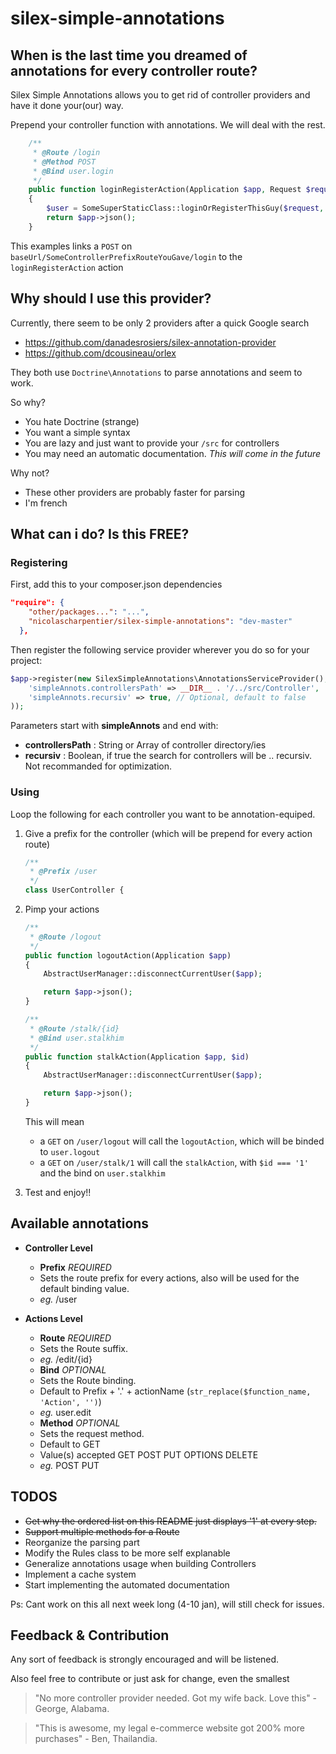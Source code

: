 # silex-simple-annotations

## When is the last time you dreamed of annotations for every controller route?
Silex Simple Annotations allows you to get rid of controller providers and have it done your(our) way.

Prepend your controller function with annotations. We will deal with the rest. 

```php
    /**
     * @Route /login 
     * @Method POST
     * @Bind user.login
     */
    public function loginRegisterAction(Application $app, Request $request)
    {
        $user = SomeSuperStaticClass::loginOrRegisterThisGuy($request, $app);
        return $app->json();
    }
```

This examples links a `POST` on `baseUrl/SomeControllerPrefixRouteYouGave/login` to the `loginRegisterAction` action

## Why should I use this provider?

Currently, there seem to be only 2 providers after a quick Google search

* https://github.com/danadesrosiers/silex-annotation-provider
* https://github.com/dcousineau/orlex

They both use `Doctrine\Annotations` to parse annotations and seem to work.

So why?
* You hate Doctrine (strange)
* You want a simple syntax
* You are lazy and just want to provide your `/src` for controllers
* You may need an automatic documentation. *This will come in the future*

Why not?
* These other providers are probably faster for parsing
* I'm french

## What can i do? Is this FREE? 

### Registering

First, add this to your composer.json dependencies
```json
"require": {
    "other/packages...": "...",
    "nicolascharpentier/silex-simple-annotations": "dev-master"
  },
```

Then register the following service provider wherever you do so for your project:
```php
$app->register(new SilexSimpleAnnotations\AnnotationsServiceProvider(), array(
    'simpleAnnots.controllersPath' => __DIR__ . '/../src/Controller',
    'simpleAnnots.recursiv' => true, // Optional, default to false
));
```
Parameters start with **simpleAnnots** and end with:
* **controllersPath** : String or Array of controller directory/ies
* **recursiv** : Boolean, if true the search for controllers will be .. recursiv. Not recommanded for optimization.

### Using

Loop the following for each controller you want to be annotation-equiped.

1. Give a prefix for the controller (which will be prepend for every action route)
    ```php
    /**
     * @Prefix /user
     */
    class UserController {
    ```

2. Pimp your actions
    ```php
    /**
     * @Route /logout
     */
    public function logoutAction(Application $app)
    {
        AbstractUserManager::disconnectCurrentUser($app);

        return $app->json();
    }
    
    /**
     * @Route /stalk/{id}
     * @Bind user.stalkhim
     */
    public function stalkAction(Application $app, $id)
    {
        AbstractUserManager::disconnectCurrentUser($app);

        return $app->json();
    }
    ```
    This will mean
    - a `GET` on `/user/logout` will call the `logoutAction`, which will be binded to `user.logout`
    - a `GET` on `/user/stalk/1` will call the `stalkAction`, with `$id === '1'` and the bind on `user.stalkhim`
  
  
3. Test and enjoy!! 
  
## Available annotations

* **Controller Level**
  * **Prefix** *REQUIRED*
  * Sets the route prefix for every actions, also will be used for the default binding value. 
  * *eg.* /user

* **Actions Level**
  * **Route**  *REQUIRED* 
  * Sets the Route suffix.
  * *eg.* /edit/{id}
  * **Bind**  *OPTIONAL*
  * Sets the Route binding.
  * Default to Prefix + '.' + actionName (`str_replace($function_name, 'Action', '')`)
  * *eg.* user.edit
  * **Method**  *OPTIONAL*
  * Sets the request method.
  * Default to GET
  * Value(s) accepted GET POST PUT OPTIONS DELETE
  * *eg.* POST PUT

## TODOS
- ~~Get why the ordered list on this README just displays '1' at every step.~~
- ~~Support multiple methods for a Route~~
- Reorganize the parsing part
- Modify the Rules class to be more self explanable
- Generalize annotations usage when building Controllers
- Implement a cache system
- Start implementing the automated documentation

Ps: Cant work on this all next week long (4-10 jan), will still check for issues.

## Feedback & Contribution

Any sort of feedback is strongly encouraged and will be listened.

Also feel free to contribute or just ask for change, even the smallest


> "No more controller provider needed. Got my wife back. Love this" - George, Alabama.

> "This is awesome, my legal e-commerce website got 200% more purchases" - Ben, Thailandia.    
